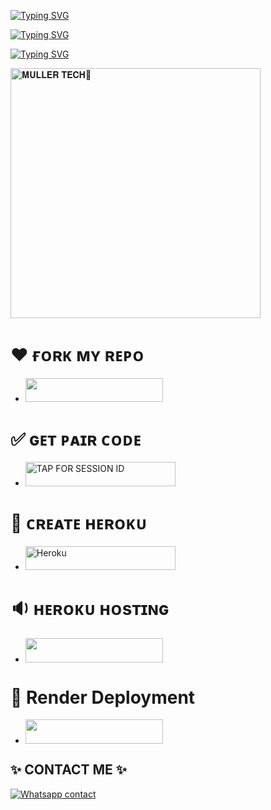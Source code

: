 [![Typing SVG](https://readme-typing-svg.herokuapp.com?font=Rockstar-ExtraBold&size=40&pause=1000&color=0000FF&center=true&vCenter=true&width=815&height=60&lines=🦋+▭+▬+▭+▬+▭+▬+▭+▬+▭+▬+▭+🫰)](https://git.io/typing-svg) 

<a href="https://git.io/typing-svg"><img src="https://readme-typing-svg.demolab.com?font=Black+Ops+One&size=100&pause=900&color=1BAFBAFF&center=true&width=1100&height=150&lines=SUSPENDER+X-BOTS" alt="Typing SVG" /></a>
  </p>



<a href="https://git.io/typing-svg"><img src="https://readme-typing-svg.demolab.com?font=Black+Ops+One&size=50&pause=1000&color=DAA520&center=true&width=910&height=100&lines=SUSPENDER+X-BOTS+TEAM+;KEEP+USING+SUSPENDER+BOTS" alt="Typing SVG" /></a>
  </p>
 
  
<a href="https://whatsapp.com/channel/0029VbA6BUbCHDymv2WCqu2g">
 <img alt="𝐌𝐔𝐋𝐋𝐄𝐑 𝐓𝐄𝐂𝐇🔕" height="400" src="https://files.catbox.moe/27dc5o.jpg"></a>
 

# ❤️ ғᴏʀᴋ ᴍʏ ʀᴇᴘᴏ
- <a align="center"><a href="https://github.com/muller-suspender/SUSPENDER XMD/fork"> <img src="https://img.shields.io/badge/FORK%20REPO-colorless?style=for-the-badge&logo=porsche" width="220" height="38.45"/></a></p>

# ✅ ɢᴇᴛ ᴘᴀɪʀ ᴄᴏᴅᴇ
</a></p>
- <a href="https://suspenderbotsession.onrender.com"><img title="TAP FOR SESSION ID" src="https://img.shields.io/badge/LOG IN FOR SESSION ID-h?color=pink&style=for-the-badge&logo=porsche&logoColor=pink" width="240" height="38.45"/></a></p>

# 🫶 ᴄʀᴇᴀᴛᴇ ʜᴇʀᴏᴋᴜ

</a></p>
- <a href='https://signup.heroku.com/' target="_silver"><img alt='Heroku' src='https://img.shields.io/badge/-𝐂𝐑𝐄𝐀𝐓𝐄 𝐀𝐂𝐂𝐎𝐔𝐍𝐓 𝐍𝐎𝐖-rgb(224, 255, 255)?style=for-the-badge&logo=ferrari&logoColor=pink' width="240" height="38.45"/></a>

# 🔉 ʜᴇʀᴏᴋᴜ ʜᴏsᴛɪɴɢ
- <a align="center"><a href="https://forkchecker.vercel.app/"> <img src="https://img.shields.io/badge/DEPLOY%20NOW-blue?style=for-the-badge&logo=porsche" width="220" height="38.45"/></a></p>

# 🫵 Render Deployment 
- <a align="center"><a href="https://dashboard.render.com/web/new"> <img src="https://img.shields.io/badge/RENDER%20DEPLOYMENT-red?style=for-the-badge&logo=nike" width="220" height="38.45"/></a></p>


## ✨ CONTACT ME ✨
[![Whatsapp contact](https://img.shields.io/badge/Contact-Dev%20muller-25D366?style=for-the-badge&logo=whatsapp)](https://wa.me/+254705101667)

